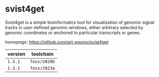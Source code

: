 # svist4get

Svist4get is a simple bioinformatics tool for visualization of  genomic signal tracks in user-defined genomic windows, either arbitrary selected  by genomic coordinates or anchored to particular transcripts or genes.

*homepage*: <https://github.com/art-egorov/svist4get>

version | toolchain
--------|----------
``1.3.1`` | ``foss/2020b``
``1.3.1`` | ``foss/2023a``
